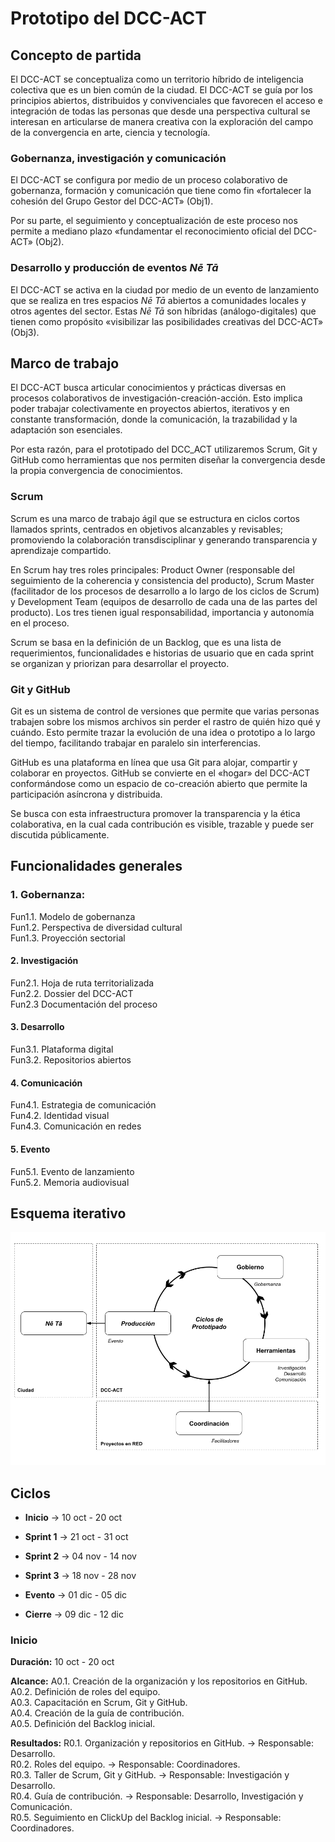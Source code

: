 # Prototipo del DCC-ACT

## Concepto de partida

El DCC-ACT se conceptualiza como un territorio híbrido de inteligencia colectiva que es un bien común de la ciudad. El DCC-ACT se guía por los principios abiertos, distribuidos y convivenciales que favorecen el acceso e integración de todas las personas que desde una perspectiva cultural se interesan en articularse de manera creativa con la exploración del campo de la convergencia en arte, ciencia y tecnología.

### Gobernanza, investigación y comunicación

El DCC-ACT se configura por medio de un proceso colaborativo de gobernanza, formación y comunicación que tiene como fin «fortalecer la cohesión del Grupo Gestor del DCC-ACT» (Obj1).

Por su parte, el seguimiento y conceptualización de este proceso nos permite a mediano plazo «fundamentar el reconocimiento oficial del DCC-ACT» (Obj2).

### Desarrollo y producción de eventos _Nē Tā_

El DCC-ACT se activa en la ciudad por medio de un evento de lanzamiento que se realiza en tres espacios _Nē Tā_ abiertos a comunidades locales y otros agentes del sector. Estas _Nē Tā_ son híbridas (análogo-digitales) que tienen como propósito «visibilizar las posibilidades creativas del DCC-ACT» (Obj3).

## Marco de trabajo

El DCC-ACT busca articular conocimientos y prácticas diversas en procesos colaborativos de investigación-creación-acción. Esto implica poder trabajar colectivamente en proyectos abiertos, iterativos y en constante transformación, donde la comunicación, la trazabilidad y la adaptación son esenciales.

Por esta razón, para el prototipado del DCC_ACT utilizaremos Scrum, Git y GitHub como herramientas que nos permiten diseñar la convergencia desde la propia convergencia de conocimientos.

### Scrum

Scrum es una marco de trabajo ágil que se estructura en ciclos cortos llamados sprints, centrados en objetivos alcanzables y revisables; promoviendo la colaboración transdisciplinar y generando transparencia y aprendizaje compartido.

En Scrum hay tres roles principales: Product Owner (responsable del seguimiento de la coherencia y consistencia del producto), Scrum Master (facilitador de los procesos de desarrollo a lo largo de los ciclos de Scrum) y Development Team (equipos de desarrollo de cada una de las partes del producto). Los tres tienen igual responsabilidad, importancia y autonomía en el proceso.

Scrum se basa en la definición de un Backlog, que es una lista de requerimientos, funcionalidades e historias de usuario que en cada sprint se organizan y priorizan para desarrollar el proyecto.

### Git y GitHub

Git es un sistema de control de versiones que permite que varias personas trabajen sobre los mismos archivos sin perder el rastro de quién hizo qué y cuándo. Esto permite trazar la evolución de una idea o prototipo a lo largo del tiempo, facilitando trabajar en paralelo sin interferencias.

GitHub es una plataforma en línea que usa Git para alojar, compartir y colaborar en proyectos. GitHub se convierte en el «hogar» del DCC-ACT conformándose como un espacio de co-creación abierto que permite la participación asíncrona y distribuida.

Se busca con esta infraestructura promover la transparencia y la ética colaborativa, en la cual cada contribución es visible, trazable y puede ser discutida públicamente.

## Funcionalidades generales

### 1. Gobernanza:

Fun1.1. Modelo de gobernanza\
Fun1.2. Perspectiva de diversidad cultural\
Fun1.3. Proyección sectorial

#### 2. Investigación

Fun2.1. Hoja de ruta territorializada\
Fun2.2. Dossier del DCC-ACT\
Fun2.3 Documentación del proceso

#### 3. Desarrollo

Fun3.1. Plataforma digital\
Fun3.2. Repositorios abiertos

#### 4. Comunicación

Fun4.1. Estrategia de comunicación\
Fun4.2. Identidad visual\
Fun4.3. Comunicación en redes

#### 5. Evento

Fun5.1. Evento de lanzamiento\
Fun5.2. Memoria audiovisual

## Esquema iterativo
![Esquema-iterativo](Esquema-iterativo.png "Esquema-iterativo")

## Ciclos

- **Inicio** -> 10 oct - 20 oct
  
- **Sprint  1** -> 21 oct - 31 oct
- **Sprint  2**  -> 04 nov - 14 nov
- **Sprint  3**  -> 18 nov - 28 nov

- **Evento**  ->  01 dic - 05 dic
- **Cierre**  ->  09 dic - 12 dic

### Inicio

**Duración:** 10 oct - 20 oct

**Alcance:**
A0.1. Creación de la organización y los repositorios en GitHub.\
A0.2. Definición de roles del equipo.\
A0.3. Capacitación en Scrum, Git y GitHub.\
A0.4. Creación de la guía de contribución.\
A0.5. Definición del Backlog inicial.

**Resultados:**
R0.1. Organización y repositorios en GitHub.  -> Responsable: Desarrollo.\
R0.2. Roles del equipo.  -> Responsable: Coordinadores.\
R0.3. Taller de Scrum, Git y GitHub. -> Responsable: Investigación y Desarrollo.\
R0.4. Guía de contribución. -> Responsable: Desarrollo, Investigación y Comunicación.\
R0.5. Seguimiento en ClickUp del Backlog inicial.  -> Responsable: Coordinadores.